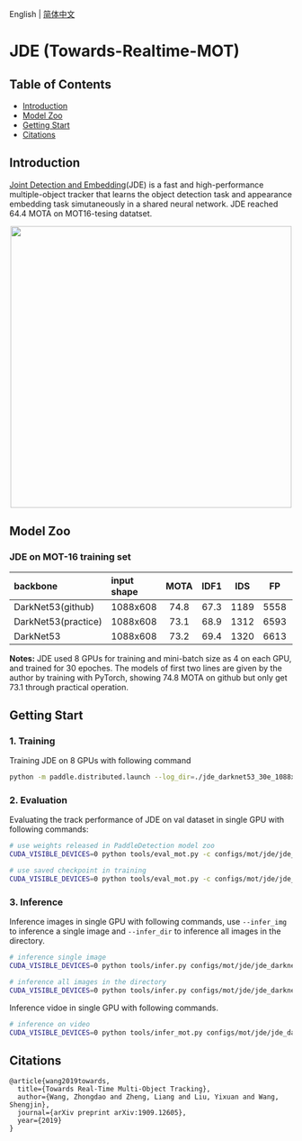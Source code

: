 English | [简体中文](README_cn.md)

# JDE (Towards-Realtime-MOT)

## Table of Contents
- [Introduction](#Introduction)
- [Model Zoo](#Model_Zoo)
- [Getting Start](#Getting_Start)
- [Citations](#Citations)

## Introduction

[Joint Detection and Embedding](https://arxiv.org/abs/1909.12605)(JDE) is a fast and high-performance multiple-object tracker that learns the object detection task and appearance embedding task simutaneously in a shared neural network.
JDE reached 64.4 MOTA on MOT16-tesing datatset.
<div align="center">
  <img src="../../../../docs/images/mot16_jde.gif" width=500 />
</div>

## Model Zoo

### JDE on MOT-16 training set

| backbone           | input shape | MOTA | IDF1  |  IDS  |   FP  |  FN  |  FPS  | download | config |
| :----------------- | :------- | :----: | :----: | :---: | :----: | :---: | :---: | :---: | :---: |
| DarkNet53(github)  | 1088x608 |  74.8  |  67.3  | 1189  |  5558  | 21505 |  22.2 | ---- | ---- |
| DarkNet53(practice)| 1088x608 |  73.1  |  68.9  | 1312  |  6593  | 21788 |  22.2 | ---- | ---- |
| DarkNet53          | 1088x608 |  73.2  |  69.4  | 1320  |  6613  | 21629 |   -   |[model](https://paddledet.bj.bcebos.com/models/mot/jde_darknet53_30e_1088x608.pdparams) | [config](https://github.com/PaddlePaddle/PaddleDetection/tree/develop/configs/mot/jde/jde_darknet53_30e_1088x608.yml) |


**Notes:**
 JDE used 8 GPUs for training and mini-batch size as 4 on each GPU, and trained for 30 epoches. The models of first two lines are given by the author by training with PyTorch, showing 74.8 MOTA on github but only get 73.1 through practical operation.

## Getting Start

### 1. Training

Training JDE on 8 GPUs with following command

```bash
python -m paddle.distributed.launch --log_dir=./jde_darknet53_30e_1088x608/ --gpus 0,1,2,3,4,5,6,7 tools/train.py -c configs/mot/jde/jde_darknet53_30e_1088x608.yml &>jde_darknet53_30e_1088x608.log 2>&1 &
```

### 2. Evaluation

Evaluating the track performance of JDE on val dataset in single GPU with following commands:

```bash
# use weights released in PaddleDetection model zoo
CUDA_VISIBLE_DEVICES=0 python tools/eval_mot.py -c configs/mot/jde/jde_darknet53_30e_1088x608.yml -o weights=https://paddledet.bj.bcebos.com/models/mot/jde_darknet53_30e_1088x608.pdparams

# use saved checkpoint in training
CUDA_VISIBLE_DEVICES=0 python tools/eval_mot.py -c configs/mot/jde/jde_darknet53_30e_1088x608.yml -o weights=output/jde_darknet53_30e_1088x608/model_final
```

### 3. Inference

Inference images in single GPU with following commands, use `--infer_img` to inference a single image and `--infer_dir` to inference all images in the directory.

```bash
# inference single image
CUDA_VISIBLE_DEVICES=0 python tools/infer.py configs/mot/jde/jde_darknet53_30e_1088x608.yml -o weights=https://paddledet.bj.bcebos.com/models/mot/jde_darknet53_30e_1088x608.pdparams --infer_img=./demo/000000014439.jpg

# inference all images in the directory
CUDA_VISIBLE_DEVICES=0 python tools/infer.py configs/mot/jde/jde_darknet53_30e_1088x608.yml -o weights=https://paddledet.bj.bcebos.com/models/mot/jde_darknet53_30e_1088x608.pdparams --infer_dir=./demo
```

Inference vidoe in single GPU with following commands.

```bash
# inference on video
CUDA_VISIBLE_DEVICES=0 python tools/infer_mot.py configs/mot/jde/jde_darknet53_30e_1088x608.yml -o weights=https://paddledet.bj.bcebos.com/models/mot/jde_darknet53_30e_1088x608.pdparams --video_file={your video name}.mp4

```
## Citations
```
@article{wang2019towards,
  title={Towards Real-Time Multi-Object Tracking},
  author={Wang, Zhongdao and Zheng, Liang and Liu, Yixuan and Wang, Shengjin},
  journal={arXiv preprint arXiv:1909.12605},
  year={2019}
}
```

